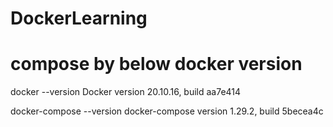 # DockerLearning

# compose by below docker version
docker --version
Docker version 20.10.16, build aa7e414

docker-compose --version
docker-compose version 1.29.2, build 5becea4c
